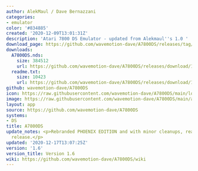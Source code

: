 ```yaml
---
author: AlekMaul / Dave Bernazzani
categories:
- emulator
color: '#834885'
created: '2020-12-09T13:01:31Z'
description: 'Atari 7800 DS Emulator - updated from Alekmaul''s 1.0 '
download_page: https://github.com/wavemotion-dave/A7800DS/releases/tag/1.6
downloads:
  A7800DS.nds:
    size: 384512
    url: https://github.com/wavemotion-dave/A7800DS/releases/download/1.6/A7800DS.nds
  readme.txt:
    size: 10423
    url: https://github.com/wavemotion-dave/A7800DS/releases/download/1.6/readme.txt
github: wavemotion-dave/A7800DS
icon: https://raw.githubusercontent.com/wavemotion-dave/A7800DS/main/logo.bmp
image: https://raw.githubusercontent.com/wavemotion-dave/A7800DS/main/arm9/gfx/bgTop.png
layout: app
source: https://github.com/wavemotion-dave/A7800DS
systems:
- DS
title: A7800DS
update_notes: <p>Rebranded PHOENIX EDITION and with minor cleanups, ready for wider
  release.</p>
updated: '2020-12-17T13:07:25Z'
version: '1.6'
version_title: Version 1.6
wiki: https://github.com/wavemotion-dave/A7800DS/wiki
---
```

